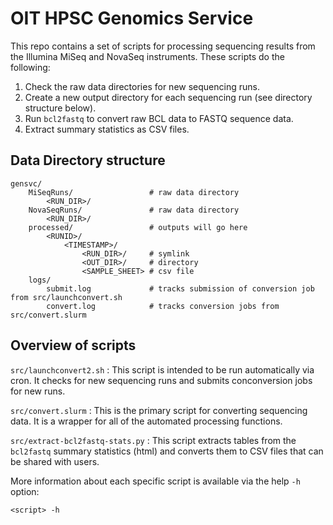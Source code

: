 OIT HPSC Genomics Service
=========================

This repo contains a set of scripts for processing sequencing results from the Illumina MiSeq and NovaSeq instruments. These scripts do the following:

1. Check the raw data directories for new sequencing runs.
1. Create a new output directory for each sequencing run (see directory structure below).
1. Run `bcl2fastq` to convert raw BCL data to FASTQ sequence data.
1. Extract summary statistics as CSV files.


Data Directory structure
------------------------

    gensvc/
        MiSeqRuns/                 # raw data directory
            <RUN_DIR>/
        NovaSeqRuns/               # raw data directory
            <RUN_DIR>/
        processed/                 # outputs will go here
            <RUNID>/
                <TIMESTAMP>/
                    <RUN_DIR>/     # symlink
                    <OUT_DIR>/     # directory
                    <SAMPLE_SHEET> # csv file
        logs/
            submit.log             # tracks submission of conversion job from src/launchconvert.sh
            convert.log            # tracks conversion jobs from src/convert.slurm


Overview of scripts
-------------------

`src/launchconvert2.sh`
: This script is intended to be run automatically via cron. It checks for new
  sequencing runs and submits conconversion jobs for new runs.
    
`src/convert.slurm`
: This is the primary script for converting sequencing data. It is a wrapper
  for all of the automated processing functions.

`src/extract-bcl2fastq-stats.py`
: This script extracts tables from the `bcl2fastq` summary statistics (html)
  and converts them to CSV files that can be shared with users.

More information about each specific script is available via the help `-h`
option:

```
<script> -h
```


<!-- END -->
